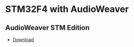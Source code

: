 # STM32F4 with AudioWeaver

## AudioWeaver STM Edition

- [Download](https://dspconcepts.com/downloads)
